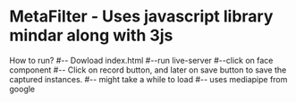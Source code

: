 # MetaFilter - Uses javascript library mindar along with 3js 

How to run?
#-- Dowload index.html
#--run live-server
#--click on face component
#-- Click on record button, and later on save button to save the captured instances.
#-- might take a while to load
#-- uses mediapipe from google
